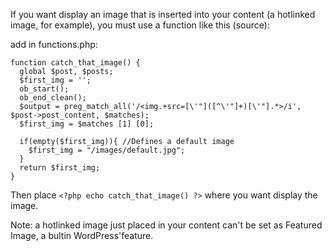 If you want display an image that is inserted into your content (a hotlinked image, for example), you must use a function like this (source):

add in functions.php:
```
function catch_that_image() {
  global $post, $posts;
  $first_img = '';
  ob_start();
  ob_end_clean();
  $output = preg_match_all('/<img.+src=[\'"]([^\'"]+)[\'"].*>/i', $post->post_content, $matches);
  $first_img = $matches [1] [0];

  if(empty($first_img)){ //Defines a default image
    $first_img = "/images/default.jpg";
  }
  return $first_img;
}
```
Then place ```<?php echo catch_that_image() ?>``` where you want display the image.

Note: a hotlinked image just placed in your content can't be set as Featured Image, a bultin WordPress'feature.
